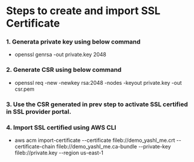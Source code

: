 # Steps to create and import SSL Certificate

### 1. Generata private key using below command
- openssl genrsa -out private.key 2048

### 2. Generate CSR using below command
- openssl req -new -newkey rsa:2048 -nodes -keyout private.key -out csr.pem

### 3. Use the CSR generated in prev step to activate SSL certified in SSL provider portal.

### 4. Import SSL certified using AWS CLI
- aws acm import-certificate --certificate fileb://demo_yashl_me.crt --certificate-chain fileb://demo_yashl_me.ca-bundle --private-key fileb://private.key --region us-east-1

